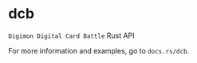 # dcb
`Digimon Digital Card Battle` Rust API

For more information and examples, go to `docs.rs/dcb`.
